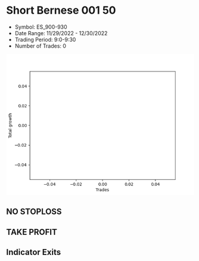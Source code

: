 # Short Bernese 001 50 
- Symbol: ES_900-930
- Date Range: 11/29/2022 - 12/30/2022
- Trading Period: 9:0-9:30
- Number of Trades: 0

![Plot](ShortBernese00150ES_900-930.png)
## NO STOPLOSS














## TAKE PROFIT











## Indicator Exits

